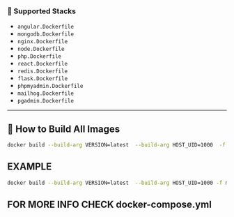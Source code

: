 
### 📂 Supported Stacks

- `angular.Dockerfile`
- `mongodb.Dockerfile`
- `nginx.Dockerfile`
- `node.Dockerfile`
- `php.Dockerfile`
- `react.Dockerfile`
- `redis.Dockerfile`
- `flask.Dockerfile`
- `phpmyadmin.Dockerfile`
- `mailhog.Dockerfile`
- `pgadmin.Dockerfile`

---

## 🔧 How to Build All Images
```bash
docker build --build-arg VERSION=latest  --build-arg HOST_UID=1000  -f name.Dockerfile -t name:local 
```

## EXAMPLE 
```bash
docker build --build-arg VERSION=latest  --build-arg HOST_UID=1000 -f mariadb.Dockerfile -t mariadb:local .
```
## FOR MORE INFO CHECK docker-compose.yml